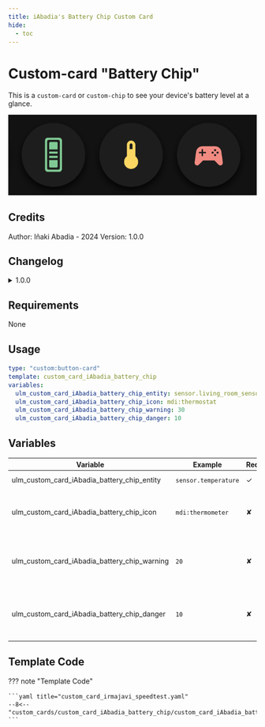 ```yaml
---
title: iAbadia's Battery Chip Custom Card
hide:
  - toc
---
```


<!-- markdownlint-disable MD046 -->

# Custom-card "Battery Chip"

This is a `custom-card` or `custom-chip` to see your device's battery level at a glance.

![Screenshot](../../assets/img/custom_card_iAbadia_battery_chip.png)

## Credits

Author: Iñaki Abadia - 2024
Version: 1.0.0

## Changelog

<details>
<summary>1.0.0</summary>
Initial release
</details>

## Requirements

None

## Usage

```yaml
type: "custom:button-card"
template: custom_card_iAbadia_battery_chip
variables:
  ulm_custom_card_iAbadia_battery_chip_entity: sensor.living_room_sensor_battery
  ulm_custom_card_iAbadia_battery_chip_icon: mdi:thermostat
  ulm_custom_card_iAbadia_battery_chip_warning: 30
  ulm_custom_card_iAbadia_battery_chip_danger: 10
```

## Variables

| Variable                                       | Example              | Required | Explanation                                           |
| ---------------------------------------------- | -------------------- | -------- | ----------------------------------------------------- |
|  ulm_custom_card_iAbadia_battery_chip_entity   | `sensor.temperature` | ✓        | Battery entity                                        |
|  ulm_custom_card_iAbadia_battery_chip_icon     | `mdi:thermometer`    | ✘        | Icon to be displayed. Will default to mdi:battery     |
|  ulm_custom_card_iAbadia_battery_chip_warning  | `20`                 | ✘        | Battery level below which to color as warning (yellow) |
|  ulm_custom_card_iAbadia_battery_chip_danger   | `10`                 | ✘        | Battery level below which to color as danger (red)     |

## Template Code

??? note "Template Code"

    ```yaml title="custom_card_irmajavi_speedtest.yaml"
    --8<-- "custom_cards/custom_card_iAbadia_battery_chip/custom_card_iAbadia_battery_chip.yaml"
    ```
